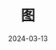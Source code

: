 ---
title: "图"
date: 2024-03-13
description: ""
cover: https://github.com/Gjt-9520/Resource/blob/main/Aimage-135/Aimage54.jpg?raw=true
tags: ["数据结构"]
category: "学习笔记"
updated: 2024-03-14
swiper_index:
top_group_index:
---